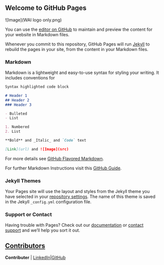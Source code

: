 ## Welcome to GitHub Pages

![Image](WAI logo only.png)


You can use the [editor on GitHub](https://github.com/rebwog/July-2021-WaiLEARN-003/edit/gh-pages/index.md) to maintain and preview the content for your website in Markdown files.

Whenever you commit to this repository, GitHub Pages will run [Jekyll](https://jekyllrb.com/) to rebuild the pages in your site, from the content in your Markdown files.

### Markdown

Markdown is a lightweight and easy-to-use syntax for styling your writing. It includes conventions for

```markdown
Syntax highlighted code block

# Header 1
## Header 2
### Header 3

- Bulleted
- List

1. Numbered
2. List

**Bold** and _Italic_ and `Code` text

[Link](url) and ![Image](src)
```

For more details see [GitHub Flavored Markdown](https://guides.github.com/features/mastering-markdown/).

For further Markdown Instructions visit this [GitHub Guide](https://guides.github.com/features/mastering-markdown/).

### Jekyll Themes

Your Pages site will use the layout and styles from the Jekyll theme you have selected in your [repository settings](https://github.com/rebwog/July-2021-WaiLEARN-003/settings/pages). The name of this theme is saved in the Jekyll `_config.yml` configuration file.

### Support or Contact

Having trouble with Pages? Check out our [documentation](https://docs.github.com/categories/github-pages-basics/) or [contact support](https://support.github.com/contact) and we’ll help you sort it out.



<h2><a href="">Contributors</a></h2>
<p><strong>Contributer</strong> | <a href="https://www.linkedin.com/in/rebecca-wogan-a29362149/">LinkedIn</a>|<a href="https://github.com/rebwog">GitHub</a></br><p>
